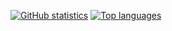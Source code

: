 [![GitHub statistics](https://github-readme-stats.vercel.app/api?username=gy-mate&show_icons=true&count_private=true&include_all_commits=true)](https://github.com/anuraghazra/github-readme-stats)
[![Top languages](https://github-readme-stats.vercel.app/api/top-langs?username=gy-mate)](https://github.com/anuraghazra/github-readme-stats)
